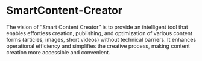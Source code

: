 # SmartContent-Creator
The vision of “Smart Content Creator” is to provide an intelligent tool that enables effortless creation, publishing, and optimization of various content forms (articles, images, short videos) without technical barriers. It enhances operational efficiency and simplifies the creative process, making content creation more accessible and convenient.
